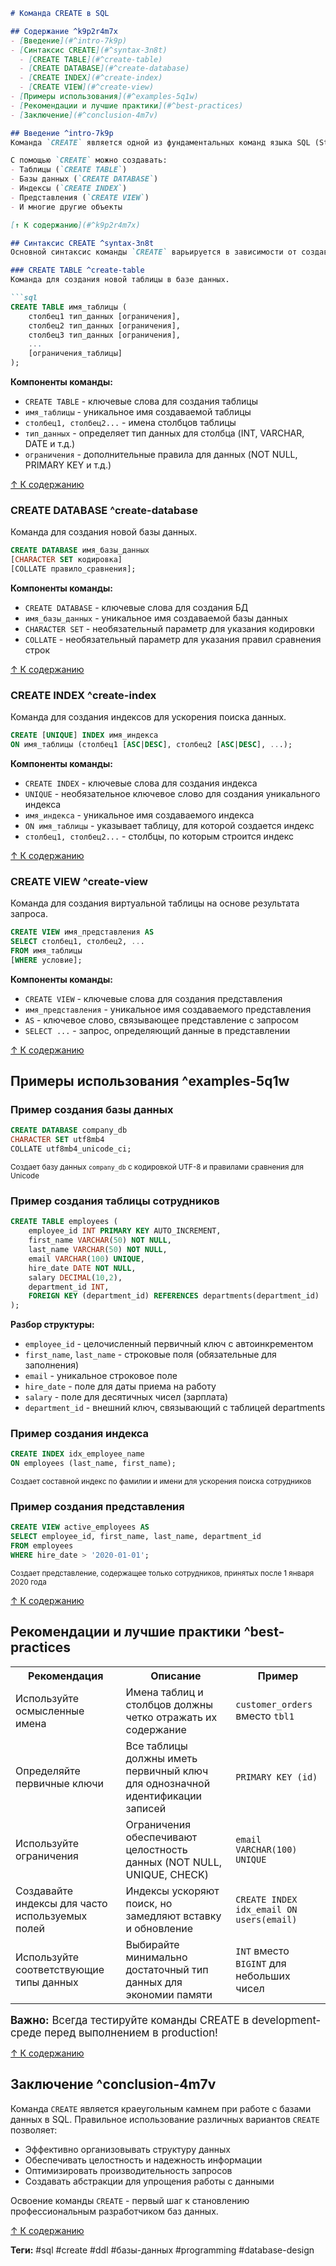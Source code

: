 ```markdown
# Команда CREATE в SQL

## Содержание ^k9p2r4m7x
- [Введение](#^intro-7k9p)
- [Синтаксис CREATE](#^syntax-3n8t)
  - [CREATE TABLE](#^create-table)
  - [CREATE DATABASE](#^create-database)
  - [CREATE INDEX](#^create-index)
  - [CREATE VIEW](#^create-view)
- [Примеры использования](#^examples-5q1w)
- [Рекомендации и лучшие практики](#^best-practices)
- [Заключение](#^conclusion-4m7v)

## Введение ^intro-7k9p
Команда `CREATE` является одной из фундаментальных команд языка SQL (Structured Query Language), используемой для создания новых объектов в базе данных. Это **DDL (Data Definition Language)** команда, которая позволяет определять структуру базы данных.

С помощью `CREATE` можно создавать:
- Таблицы (`CREATE TABLE`)
- Базы данных (`CREATE DATABASE`)
- Индексы (`CREATE INDEX`)
- Представления (`CREATE VIEW`)
- И многие другие объекты

[↑ К содержанию](#^k9p2r4m7x)

## Синтаксис CREATE ^syntax-3n8t
Основной синтаксис команды `CREATE` варьируется в зависимости от создаваемого объекта базы данных.

### CREATE TABLE ^create-table
Команда для создания новой таблицы в базе данных.

```sql
CREATE TABLE имя_таблицы (
    столбец1 тип_данных [ограничения],
    столбец2 тип_данных [ограничения],
    столбец3 тип_данных [ограничения],
    ...
    [ограничения_таблицы]
);
```

**Компоненты команды:**
- `CREATE TABLE` - ключевые слова для создания таблицы
- `имя_таблицы` - уникальное имя создаваемой таблицы
- `столбец1, столбец2...` - имена столбцов таблицы
- `тип_данных` - определяет тип данных для столбца (INT, VARCHAR, DATE и т.д.)
- `ограничения` - дополнительные правила для данных (NOT NULL, PRIMARY KEY и т.д.)

[↑ К содержанию](#^k9p2r4m7x)

### CREATE DATABASE ^create-database
Команда для создания новой базы данных.

```sql
CREATE DATABASE имя_базы_данных
[CHARACTER SET кодировка]
[COLLATE правило_сравнения];
```

**Компоненты команды:**
- `CREATE DATABASE` - ключевые слова для создания БД
- `имя_базы_данных` - уникальное имя создаваемой базы данных
- `CHARACTER SET` - необязательный параметр для указания кодировки
- `COLLATE` - необязательный параметр для указания правил сравнения строк

[↑ К содержанию](#^k9p2r4m7x)

### CREATE INDEX ^create-index
Команда для создания индексов для ускорения поиска данных.

```sql
CREATE [UNIQUE] INDEX имя_индекса
ON имя_таблицы (столбец1 [ASC|DESC], столбец2 [ASC|DESC], ...);
```

**Компоненты команды:**
- `CREATE INDEX` - ключевые слова для создания индекса
- `UNIQUE` - необязательное ключевое слово для создания уникального индекса
- `имя_индекса` - уникальное имя создаваемого индекса
- `ON имя_таблицы` - указывает таблицу, для которой создается индекс
- `столбец1, столбец2...` - столбцы, по которым строится индекс

[↑ К содержанию](#^k9p2r4m7x)

### CREATE VIEW ^create-view
Команда для создания виртуальной таблицы на основе результата запроса.

```sql
CREATE VIEW имя_представления AS
SELECT столбец1, столбец2, ...
FROM имя_таблицы
[WHERE условие];
```

**Компоненты команды:**
- `CREATE VIEW` - ключевые слова для создания представления
- `имя_представления` - уникальное имя создаваемого представления
- `AS` - ключевое слово, связывающее представление с запросом
- `SELECT ...` - запрос, определяющий данные в представлении

[↑ К содержанию](#^k9p2r4m7x)

## Примеры использования ^examples-5q1w

### Пример создания базы данных
```sql
CREATE DATABASE company_db
CHARACTER SET utf8mb4
COLLATE utf8mb4_unicode_ci;
```
<small>Создает базу данных `company_db` с кодировкой UTF-8 и правилами сравнения для Unicode</small>

### Пример создания таблицы сотрудников
```sql
CREATE TABLE employees (
    employee_id INT PRIMARY KEY AUTO_INCREMENT,
    first_name VARCHAR(50) NOT NULL,
    last_name VARCHAR(50) NOT NULL,
    email VARCHAR(100) UNIQUE,
    hire_date DATE NOT NULL,
    salary DECIMAL(10,2),
    department_id INT,
    FOREIGN KEY (department_id) REFERENCES departments(department_id)
);
```

**Разбор структуры:**
- `employee_id` - целочисленный первичный ключ с автоинкрементом
- `first_name`, `last_name` - строковые поля (обязательные для заполнения)
- `email` - уникальное строковое поле
- `hire_date` - поле для даты приема на работу
- `salary` - поле для десятичных чисел (зарплата)
- `department_id` - внешний ключ, связывающий с таблицей departments

### Пример создания индекса
```sql
CREATE INDEX idx_employee_name 
ON employees (last_name, first_name);
```
<small>Создает составной индекс по фамилии и имени для ускорения поиска сотрудников</small>

### Пример создания представления
```sql
CREATE VIEW active_employees AS
SELECT employee_id, first_name, last_name, department_id
FROM employees
WHERE hire_date > '2020-01-01';
```
<small>Создает представление, содержащее только сотрудников, принятых после 1 января 2020 года</small>

[↑ К содержанию](#^k9p2r4m7x)

## Рекомендации и лучшие практики ^best-practices

<table>
<tr>
    <th>Рекомендация</th>
    <th>Описание</th>
    <th>Пример</th>
</tr>
<tr>
    <td>Используйте осмысленные имена</td>
    <td>Имена таблиц и столбцов должны четко отражать их содержание</td>
    <td><code>customer_orders</code> вместо <code>tbl1</code></td>
</tr>
<tr>
    <td>Определяйте первичные ключи</td>
    <td>Все таблицы должны иметь первичный ключ для однозначной идентификации записей</td>
    <td><code>PRIMARY KEY (id)</code></td>
</tr>
<tr>
    <td>Используйте ограничения</td>
    <td>Ограничения обеспечивают целостность данных (NOT NULL, UNIQUE, CHECK)</td>
    <td><code>email VARCHAR(100) UNIQUE</code></td>
</tr>
<tr>
    <td>Создавайте индексы для часто используемых полей</td>
    <td>Индексы ускоряют поиск, но замедляют вставку и обновление</td>
    <td><code>CREATE INDEX idx_email ON users(email)</code></td>
</tr>
<tr>
    <td>Используйте соответствующие типы данных</td>
    <td>Выбирайте минимально достаточный тип данных для экономии памяти</td>
    <td><code>INT</code> вместо <code>BIGINT</code> для небольших чисел</td>
</tr>
</table>

<big>**Важно:** Всегда тестируйте команды CREATE в development-среде перед выполнением в production!</big>

[↑ К содержанию](#^k9p2r4m7x)

## Заключение ^conclusion-4m7v
Команда `CREATE` является краеугольным камнем при работе с базами данных в SQL. Правильное использование различных вариантов `CREATE` позволяет:

- Эффективно организовывать структуру данных
- Обеспечивать целостность и надежность информации
- Оптимизировать производительность запросов
- Создавать абстракции для упрощения работы с данными

Освоение команды `CREATE` - первый шаг к становлению профессиональным разработчиком баз данных.

[↑ К содержанию](#^k9p2r4m7x)

**Теги:** #sql #create #ddl #базы-данных #programming #database-design
```